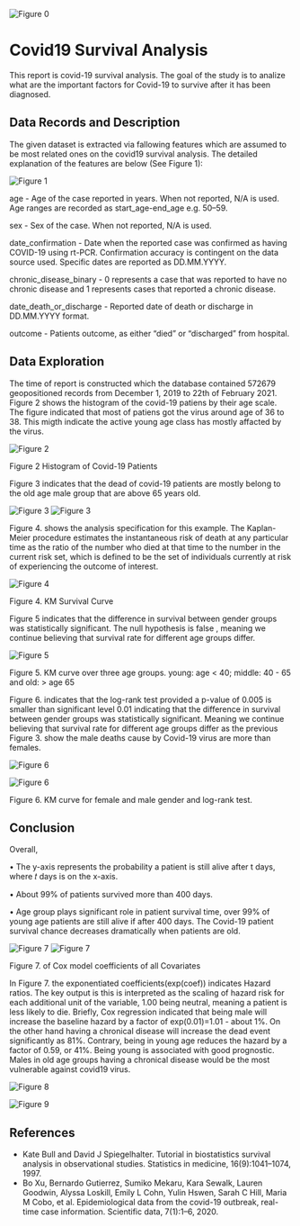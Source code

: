 ![Figure 0](https://github.com/tekinuyan/ML-Studies/blob/main/Covid19%20Survival%20Analysis/Assignment%20report_pictures/image001.png#center)
# Covid19 Survival Analysis

This report is covid-19 survival analysis. The goal of the study is to analize what are the important factors for Covid-19 to survive after it has been diagnosed. 



## Data Records and Description
The given dataset is extracted via fallowing features which are assumed to be most related ones on the covid19 survival analysis. The detailed explanation of the features are below (See Figure 1):


![Figure 1](https://github.com/tekinuyan/ML-Studies/blob/main/Covid19%20Survival%20Analysis/Assignment%20report_pictures/image003.png)

age - Age of the case reported in years. When not reported, N/A is used. Age ranges are recorded as start_age-end_age e.g. 50–59.

sex - Sex of the case. When not reported, N/A is used.

date_confirmation - Date when the reported case was confirmed as having COVID-19 using rt-PCR. Confirmation accuracy is contingent on the data source used. Specific dates are reported as DD.MM.YYYY.

chronic_disease_binary - 0 represents a case that was reported to have no chronic disease and 1 represents cases that reported a chronic disease.

date_death_or_discharge - Reported date of death or discharge in DD.MM.YYYY format.

outcome - Patients outcome, as either “died” or “discharged” from hospital.
## Data Exploration
The time of report is constructed which the database contained 572679 geopositioned records from December 1, 2019 to 22th of February 2021.
Figure 2 shows the histogram of the covid-19 patiens by their age scale. The figure indicated that most of patiens got the virus around age of 36 to 38. This migth indicate the active young age class has mostly affacted by the virus.

![Figure 2](https://github.com/tekinuyan/ML-Studies/blob/main/Covid19%20Survival%20Analysis/Assignment%20report_pictures/image005.png)

Figure 2 Histogram of Covid-19 Patients


Figure 3 indicates that the dead of covid-19 patients are mostly belong to the old age male group that are above 65 years old. 

![Figure 3](https://github.com/tekinuyan/ML-Studies/blob/main/Covid19%20Survival%20Analysis/Assignment%20report_pictures/image007.png#center)
![Figure 3](https://github.com/tekinuyan/ML-Studies/blob/main/Covid19%20Survival%20Analysis/Assignment%20report_pictures/image009.png#center)

Figure 4. shows the analysis specification for this example. The Kaplan-Meier procedure estimates the instantaneous risk of death at any particular time as the ratio of the number who died at that time to the number in the current risk set, which is defined to be the set of individuals currently at risk of experiencing the outcome of interest.


![Figure 4](https://github.com/tekinuyan/ML-Studies/blob/main/Covid19%20Survival%20Analysis/Assignment%20report_pictures/image010.png)

Figure 4.  KM Survival Curve

Figure 5 indicates that the difference in survival between gender groups was statistically significant. The null hypothesis is false , meaning we continue believing that survival rate for different age groups differ.

![Figure 5](https://github.com/tekinuyan/ML-Studies/blob/main/Covid19%20Survival%20Analysis/Assignment%20report_pictures/image012.png)

Figure 5. KM curve over three age groups. young: age < 40; middle: 40 - 65 and old: > age 65

Figure 6. indicates that the log-rank test provided a p-value of 0.005 is smaller than significant level 0.01 indicating that the difference in survival between gender groups was statistically significant. Meaning we continue believing that survival rate for different age groups differ as the previous Figure 3. show the male deaths cause by Covid-19 virus are more than females.


![Figure 6](https://github.com/tekinuyan/ML-Studies/blob/main/Covid19%20Survival%20Analysis/Assignment%20report_pictures/image016.png)

![Figure 6](https://github.com/tekinuyan/ML-Studies/blob/main/Covid19%20Survival%20Analysis/Assignment%20report_pictures/image014.png)

Figure 6.  KM curve for female and male gender and log-rank test.

## Conclusion
Overall, 

•	The y-axis represents the probability a patient is still alive after t days, where 𝑡 days is on the x-axis.

•	About 99% of patients survived more than 400 days.

•	 Age group plays significant role in patient survival time, over 99% of young age patients are still alive if after 400 days. The Covid-19 patient survival chance decreases dramatically when patients are old. 

![Figure 7](https://github.com/tekinuyan/ML-Studies/blob/main/Covid19%20Survival%20Analysis/Assignment%20report_pictures/image018.png)
![Figure 7](https://github.com/tekinuyan/ML-Studies/blob/main/Covid19%20Survival%20Analysis/Assignment%20report_pictures/image020.png)

Figure 7. of Cox model coefficients of all Covariates

In Figure 7. the exponentiated coefficients(exp(coef)) indicates Hazard ratios. The key output is this is interpreted as the scaling of hazard risk for each additional unit of the variable, 1.00 being neutral, meaning a patient is less likely to die. Briefly, Cox regression indicated that being male will increase the baseline hazard by a factor of exp(0.01)=1.01 - about 1%. On the other hand having a chronical disease will increase the dead event significantly as 81%. Contrary, being in young age reduces the hazard by a factor of 0.59, or 41%. Being young is associated with good prognostic. Males in old age groups having a chronical disease would be the most vulnerable against covid19 virus.

![Figure 8](https://github.com/tekinuyan/ML-Studies/blob/main/Covid19%20Survival%20Analysis/Assignment%20report_pictures/image022.png)

![Figure 9](https://github.com/tekinuyan/ML-Studies/blob/main/Covid19%20Survival%20Analysis/Assignment%20report_pictures/image024.jpg)


## References
* Kate Bull and David J Spiegelhalter. Tutorial in biostatistics survival analysis in observational studies. Statistics
in medicine, 16(9):1041–1074, 1997.
* Bo Xu, Bernardo Gutierrez, Sumiko Mekaru, Kara Sewalk, Lauren Goodwin, Alyssa Loskill, Emily L Cohn, Yulin
Hswen, Sarah C Hill, Maria M Cobo, et al. Epidemiological data from the covid-19 outbreak, real-time case
information. Scientific data, 7(1):1–6, 2020.
